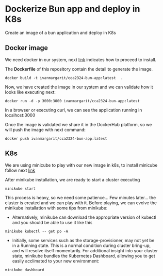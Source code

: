 # Dockerize Bun app and deploy in K8s
Create an image of a bun application and deploy in K8s

## Docker image
We need docker in our system, next [link](https://docs.docker.com/get-docker/) indicates how to proceed to install.

The **Dockerfile** of this repository contain the detail to generate the image.

```
docker build -t ivanmargarit/cca2324-bun-app:latest  .
```

Now, we have created the image in our system and we can validate how it looks like executing next:

```
docker run -d -p 3000:3000 ivanmargarit/cca2324-bun-app:latest
```
In a browser or executing curl, we can see the application running in localhost:3000

Once the image is validated we share it in the DockerHub platform, so we will push the image with next command:

```
docker push ivanmargarit/cca2324-bun-app:latest
```

## K8s 
We are using minicube to play with our new image in k8s, to install minicube follow next [link](https://minikube.sigs.k8s.io/docs/start/)

After minikube installation, we are ready to start a cluster executing 

```
minikube start
```

This process is heavy, so we need some patience... Few minutes later... the cluster is created and we can play with it. Before playing, we can evolve the minikube installation with some tips from minikube:
- Alternatively, minikube can download the appropriate version of kubectl and you should be able to use it like this 
```
minikube kubectl -- get po -A
```
- Initially, some services such as the storage-provisioner, may not yet be in a Running state. This is a normal condition during cluster bring-up, and will resolve itself momentarily. For additional insight into your cluster state, minikube bundles the Kubernetes Dashboard, allowing you to get easily acclimated to your new environment:
```
minikube dashboard
```
